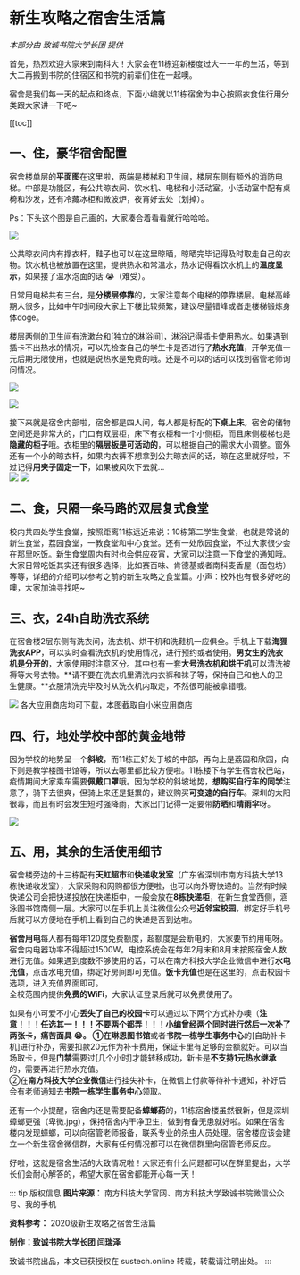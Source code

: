 # 新生攻略之宿舍生活篇

*本部分由 致诚书院大学长团 提供*

首先，热烈欢迎大家来到南科大！大家会在11栋迎新楼度过大一一年的生活，等到大二再搬到书院的住宿区和书院的前辈们住在一起噢。

宿舍是我们每一天的起点和终点，下面小编就以11栋宿舍为中心按照衣食住行用分类跟大家讲一下吧\~

[[toc]]

## 一、住，豪华宿舍配置

宿舍楼单层的**平面图**在这里啦，两端是楼梯和卫生间，楼层东侧有额外的消防电梯。中部是功能区，有公共晾衣间、饮水机、电梯和小活动室。小活动室中配有桌椅和沙发，还有冷藏冰柜和微波炉，夜宵好去处（划掉）。

Ps：下头这个图是自己画的，大家凑合着看看就行哈哈哈。

![](./life/image1.png)

公共晾衣间内有撑衣杆，鞋子也可以在这里晾晒，晾晒完毕记得及时取走自己的衣物。饮水机也被放置在这里，提供热水和常温水，热水记得看饮水机上的**温度显示**，如果接了温水泡面的话 😭（难受）。

日常用电梯共有三台，是**分楼层停靠**的，大家注意每个电梯的停靠楼层。电梯高峰期人很多，比如中午时间段大家上下楼比较频繁，建议尽量错峰或者走楼梯锻炼身体doge。

楼层两侧的卫生间有洗漱台和[独立的淋浴间]，淋浴记得插卡使用热水。如果遇到插卡不出热水的情况，可以先检查自己的学生卡是否进行了**热水充值**，开学充值一元后期无限使用，也就是说热水是免费的哦。还是不可以的话可以找到宿管老师询问情况。

![](./life/image2.jpeg)

![](./life/image3.jpeg)


接下来就是宿舍内部啦，宿舍都是四人间，每人都是标配的**下桌上床**。宿舍的储物空间还是非常大的，门口有双层柜，床下有衣柜和一个小侧柜，而且床侧楼梯也是**隐藏的柜子**哦。衣柜里的**隔层板是可活动的**，可以根据自己的需求大小调整。窗外还有一个小的晾衣杆，如果内衣裤不想拿到公共晾衣间的话，晾在这里就好啦，不过记得**用夹子固定一下**，如果被风吹下去就\...\
![](./life/image4.jpeg)
![](./life/image5.jpeg)

## 二、食，只隔一条马路的双层复式食堂

校内共四处学生食堂，按照距离11栋远近来说：10栋第二学生食堂，也就是常说的新生食堂，荔园食堂，一教食堂和中心食堂。还有一处欣园食堂，不过大家很少会在那里吃饭。新生食堂周内有时也会供应夜宵，大家可以注意一下食堂的通知哦。大家日常吃饭其实还有很多选择，比如赛百味、肯德基或者南科麦香屋（面包坊）等等，详细的介绍可以参考之前的新生攻略之食堂篇。小声：校外也有很多好吃的噢，大家加油寻找吧\~

## 三、衣，24h自助洗衣系统

在宿舍楼2层东侧有洗衣间，洗衣机、烘干机和洗鞋机一应俱全。手机上下载**海狸洗衣APP**，可以实时查看洗衣机的使用情况，进行预约或者使用。**男女生的洗衣机是分开的**，大家使用时注意区分。其中也有一套**大号洗衣机和烘干机**可以清洗被褥等大号衣物。**请不要在洗衣机里清洗内衣裤和袜子等，保持自己和他人的卫生健康。**衣服清洗完毕及时从洗衣机内取走，不然很可能被拿错哦。

![](./life/image6.jpeg)
各大应用商店均可下载，本图截取自小米应用商店

## 四、行，地处学校中部的黄金地带

因为学校的地势呈一个**斜坡**，而11栋正好处于坡的中部，再向上是荔园和欣园，向下则是教学楼图书馆等，所以去哪里都比较方便啦。11栋楼下有学生宿舍校巴站，疫情期间大家乘车需要**佩戴口罩**哦。因为学校的斜坡地势，**想购买自行车的同学**注意了，骑下去很爽，但骑上来还是挺累的，建议购买**可变速的自行车**。深圳的太阳很毒，而且有时会发生短时强降雨，大家出门记得一定要带**防晒**和**晴雨伞**呀。

![](./life/image7.jpeg)

## 五、用，其余的生活使用细节

宿舍楼旁边的十三栋配有**天虹超市**和**快递收发室**（广东省深圳市南方科技大学13栋快递收发室），大家采购和网购都很方便啦，也可以向外寄快递的。当然有时候快递公司会把快递投放在快递柜中，一般会放在**8栋快递柜**，在新生食堂西侧，涵泳图书馆南侧一层。大家可以在手机上关注微信公众号**近邻宝校园**，绑定好手机号后就可以方便地在手机上看到自己的快递是否到达啦。

**宿舍用电**每人都有每年120度免费额度，超额度是会断电的，大家要节约用电呀。宿舍内电器功率不得超过1500W。电控系统会在每年2月末和8月末按照宿舍人数进行充值。如果遇到度数不够使用的话，可以在南方科技大学企业微信中进行**水电充值**，点击水电充值，绑定好房间即可充值。**饭卡充值**也是在这里的，点击校园卡选项，进入充值界面即可。\
全校范围内提供**免费的WiFi**，大家认证登录后就可以免费使用了。

如果有小可爱不小心**丢失了自己的校园卡**可以通过以下两个方式补办噢（**注意！！！任选其一！！！不要两个都弄！！！**小编曾经两个同时进行然后一次补了两张卡，痛苦面具 😭。
①在**琳恩图书馆**或者**书院一栋学生事务中心**的[自助补卡机]进行补办，需要扣款20元作为补卡费用，保证卡里有足够的金额就好。可以当场取卡，但是**门禁**需要过[几个小时]才能转移成功，新卡是**不支持1元热水继承**的，需要再进行热水充值。\
②在**南方科技大学企业微信**进行挂失补卡，在微信上付款等待补卡通知，补好后会有老师通知去**书院一栋学生事务中心**领取。

还有一个小提醒，宿舍内还是需要配备**蟑螂药**的，11栋宿舍楼虽然很新，但是深圳蟑螂更强（卑微.jpg），保持宿舍内干净卫生，做到有备无患就好啦。如果在宿舍楼内发现蟑螂，可以向宿管老师报备，联系专业的杀虫人员处理。宿舍楼应该会建立一个新生宿舍微信群，大家有任何情况都可以在微信群里向宿管老师反应。

好啦，这就是宿舍生活的大致情况啦！大家还有什么问题都可以在群里提出，大学长们会耐心解答的，希望大家在宿舍都能开心每一天！

::: tip 版权信息
**图片来源：**
南方科技大学官网、南方科技大学致诚书院微信公众号、我的手机

**资料参考：** 2020级新生攻略之宿舍生活篇

**制作：致诚书院大学长团 闫瑞泽**

致诚书院出品，本文已获授权在 sustech.online 转载，转载请注明出处。
:::
